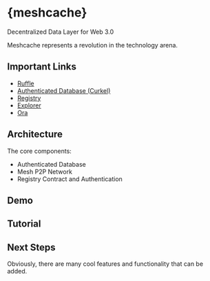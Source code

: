 # {meshcache}
Decentralized Data Layer for Web 3.0


Meshcache represents a revolution in the technology arena. 


## Important Links

- [Ruffle](https://github.com/chasesmith95/meshcache/tree/master/authenticated%20data/ruffle)
- [Authenticated Database (Curkel)](https://github.com/chasesmith95/meshcache/tree/master/authenticated%20data/curkel-db)
- [Registry](https://github.com/chasesmith95/meshcache/tree/master/registry)
- [Explorer](https://github.com/chasesmith95/meshcache/tree/master/meshcache-explorer)
- [Ora](https://github.com/chasesmith95/ora/blob/master/demo/README.md)

## Architecture 

The core components:

- Authenticated Database 
- Mesh P2P Network 
- Registry Contract and Authentication

## Demo

## Tutorial

## Next Steps
Obviously, there are many cool features and functionality that can be added.
